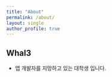 ```yaml
---
title: "About"
permalink: /about/
layout: single
author_profile: true
---
```

## Whal3


- 앱 개발자를 지망하고 있는 대학생 입니다.